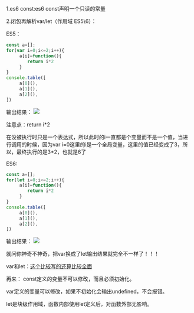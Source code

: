 1.es6 const:es6 const声明一个只读的常量

2.闭包再解析var/let（作用域 ES5\6）：

ES5：
```javascript
const a=[];
for(var i=0;i<=2;i++){
     a[i]=function(){
        return i*2
     }
}
console.table([
     a[0](),
     a[1](),
     a[2](),
])
```
输出结果：
![](https://github.com/TUARAN/PIC/blob/master/js/bibaotest.png)

注意点：return i*2  

在没被执行时只是一个表达式，所以此时的i一直都是个变量而不是一个值，当进行调用的时候，因为var i=0这里的i是一个全局变量，这里的值已经变成了3，所以，最终执行的是3*2，也就是6了

ES6:
```javascript
const a=[];
for(let i=0;i<=2;i++){
     a[i]=function(){
        return i*2
     }
}
console.table([
     a[0](),
     a[1](),
     a[2](),
])
```
输出结果：
![](https://github.com/TUARAN/PIC/blob/master/js/bibaotest2.png)

就问你神奇不神奇，把var换成了let输出结果就完全不一样了！！！

var和let：[这个比较写的还算比较全面](https://blog.csdn.net/nfer_zhuang/article/details/48781671)

再来：
const定义的变量不可以修改，而且必须初始化。

var定义的变量可以修改，如果不初始化会输出undefined，不会报错。

let是块级作用域，函数内部使用let定义后，对函数外部无影响。

